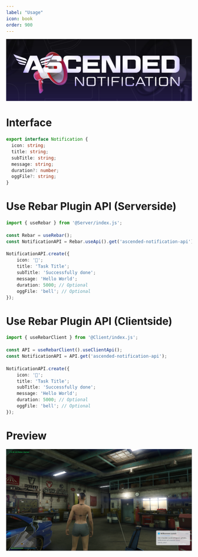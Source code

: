 ```yaml
---
label: "Usage"
icon: book
order: 900
---
```


![](/static/notification.jpg)

# Interface

```typescript
export interface Notification {
  icon: string;
  title: string;
  subTitle: string;
  message: string;
  duration?: number;
  oggFile?: string;
}
```

# Use Rebar Plugin API (Serverside)

```typescript
import { useRebar } from '@Server/index.js';

const Rebar = useRebar();
const NotificationAPI = Rebar.useApi().get('ascended-notification-api');

NotificationAPI.create({
    icon: '🤡';
    title: 'Task Title';
    subTitle: 'Successfully done';
    message: 'Hello World';
    duration: 5000; // Optional
    oggFile: 'bell'; // Optional
});
```

# Use Rebar Plugin API (Clientside)

```typescript
import { useRebarClient } from '@Client/index.js';

const API = useRebarClient().useClientApi();
const NotificationAPI = API.get('ascended-notification-api');

NotificationAPI.create({
    icon: '🤡';
    title: 'Task Title';
    subTitle: 'Successfully done';
    message: 'Hello World';
    duration: 5000; // Optional
    oggFile: 'bell'; // Optional
});
```

# Preview

![](/static/notify.png)
